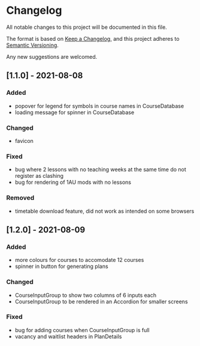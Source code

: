 # Changelog

All notable changes to this project will be documented in this file.

The format is based on [Keep a Changelog](https://keepachangelog.com/en/1.0.0/),
and this project adheres to [Semantic Versioning](https://semver.org/spec/v2.0.0.html).

Any new suggestions are welcomed.

## [1.1.0] - 2021-08-08

### Added

- popover for legend for symbols in course names in CourseDatabase
- loading message for spinner in CourseDatabase

### Changed

- favicon

### Fixed

- bug where 2 lessons with no teaching weeks at the same time do not register as clashing
- bug for rendering of 1AU mods with no lessons

### Removed

- timetable download feature, did not work as intended on some browsers

## [1.2.0] - 2021-08-09

### Added

- more colours for courses to accomodate 12 courses
- spinner in button for generating plans

### Changed

- CourseInputGroup to show two columns of 6 inputs each
- CourseInputGroup to be rendered in an Accordion for smaller screens

### Fixed

- bug for adding courses when CourseInputGroup is full
- vacancy and waitlist headers in PlanDetails